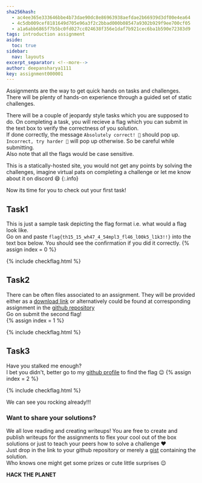 ```yaml
---
sha256hash: 
  - ac4ee365e333646bbe4b73dae90dc8e86963938aefdae2b66939d3df00e4ea64
  - 4c5db009cef8181649d705e96a3f2c2bbad000b08547a9302b929f9ee700cf05
  - a1a6abb6865f7b5bc0fd027cc024638f356e1daf7b921cec6ba1b590e72383d9
tags: introduction assignment
aside:
  toc: true
sidebar:
  nav: layouts
excerpt_separator: <!--more-->
author: deepansharya1111
key: assignment000001
---
```


Assignments are the way to get quick hands on tasks and challenges.  
There will be plenty of hands-on experience through a guided set of static challenges.  
<!--more-->
There will be a couple of jeopardy style tasks which you are supposed to do. On completing a task, you will recieve a flag which you can submit in the text box to verify the correctness of you solution.  
If done correctly, the message `Absolutely correct! 🥳` should pop up. `Incorrect, try harder 🥺` will pop up otherwise. So be careful while submitting.  
Also note that all the flags would be case sensitive.

This is a statically-hosted site, you would not get any points by solving the challenges, imagine virtual pats on completing a challenge or let me know about it on discord :smile:
{:.info}

Now its time for you to check out your first task! 

## Task1 
This is just a sample task depicting the flag format i.e. what would a flag look like.  
Go on and paste `flag{th15_15_wh47_4_54mpl3_fl46_l00k5_l1k3!!}` into the text box below. You should see the confirmation if you did it correctly.
{% assign index = 0 %}

{% include checkflag.html %}

## Task2
There can be often files associated to an assignment. They will be provided either as a [download link](https://raw.githubusercontent.com/deepansharya1111/blog/main/assigments/what%20are%20assignments/task2.txt) or alternatively could be found at corresponding assignment in the [github repository](https://github.com/deepansharya1111/blog/tree/main/assigments)  
Go on submit the second flag!  
{% assign index = 1 %}

{% include checkflag.html %}

## Task3
Have you stalked me enough?  
I bet you didn't, better go to my [github profile](https://github.com/deepansharya1111) to find the flag :wink:
{% assign index = 2 %}

{% include checkflag.html %}

We can see you rocking already!!!
### Want to share your solutions?  
We all love reading and creating writeups! You are free to create and publish writeups for the assignments to flex your cool out of the box solutions or just to teach your peers how to solve a challenge :heart:  
Just drop in the link to your github repository or merely a [gist](https://gist.github.com/) containing the solution.  
Who knows one might get some prizes or cute little surprises :wink:  


**HACK THE PLANET**



